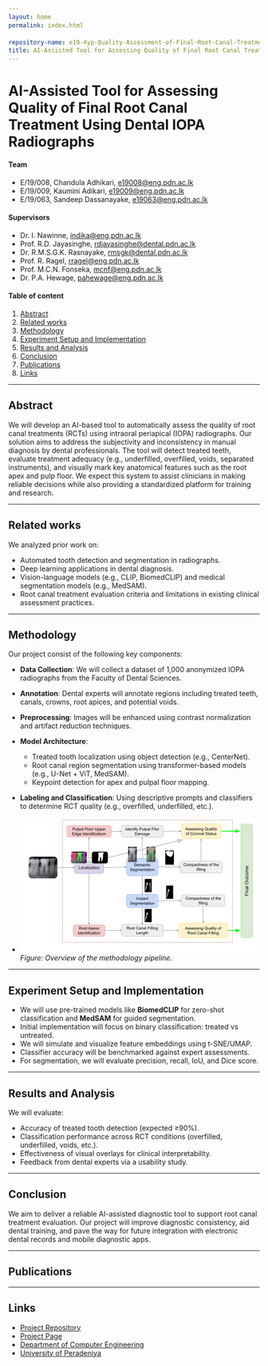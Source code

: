 ```yaml
---
layout: home
permalink: index.html

repository-name: e19-4yp-Quality-Assessment-of-Final-Root-Canal-Treatment-Using-Intra-Oral-Periapical-Radiographs
title: AI-Assisted Tool for Assessing Quality of Final Root Canal Treatment Using Dental IOPA Radiographs
---
```


# AI-Assisted Tool for Assessing Quality of Final Root Canal Treatment Using Dental IOPA Radiographs

#### Team

- E/19/008, Chandula Adhikari, [e19008@eng.pdn.ac.lk](mailto:e19008@eng.pdn.ac.lk)
- E/19/009, Kaumini Adikari, [e19009@eng.pdn.ac.lk](mailto:e19009@eng.pdn.ac.lk)
- E/19/063, Sandeep Dassanayake, [e19063@eng.pdn.ac.lk](mailto:e19063@eng.pdn.ac.lk)

#### Supervisors

- Dr. I. Nawinne, [indika@eng.pdn.ac.lk](mailto:indika@eng.pdn.ac.lk)
- Prof. R.D. Jayasinghe, [rdjayasinghe@dental.pdn.ac.lk](mailto:rdjayasinghe@dental.pdn.ac.lk)
- Dr. R.M.S.G.K. Rasnayake, [rmsgk@dental.pdn.ac.lk](mailto:rmsgk@dental.pdn.ac.lk)
- Prof. R. Ragel, [rragel@eng.pdn.ac.lk](mailto:rragel@eng.pdn.ac.lk)
- Prof. M.C.N. Fonseka, [mcnf@eng.pdn.ac.lk](mailto:mcnf@eng.pdn.ac.lk)
- Dr. P.A. Hewage, [pahewage@eng.pdn.ac.lk](mailto:pahewage@eng.pdn.ac.lk)

#### Table of content

1. [Abstract](#abstract)
2. [Related works](#related-works)
3. [Methodology](#methodology)
4. [Experiment Setup and Implementation](#experiment-setup-and-implementation)
5. [Results and Analysis](#results-and-analysis)
6. [Conclusion](#conclusion)
7. [Publications](#publications)
8. [Links](#links)

---

## Abstract

We will develop an AI-based tool to automatically assess the quality of root canal treatments (RCTs) using intraoral periapical (IOPA) radiographs. Our solution aims to address the subjectivity and inconsistency in manual diagnosis by dental professionals. The tool will detect treated teeth, evaluate treatment adequacy (e.g., underfilled, overfilled, voids, separated instruments), and visually mark key anatomical features such as the root apex and pulp floor. We expect this system to assist clinicians in making reliable decisions while also providing a standardized platform for training and research.

---

## Related works

We analyzed prior work on:
- Automated tooth detection and segmentation in radiographs.
- Deep learning applications in dental diagnosis.
- Vision-language models (e.g., CLIP, BiomedCLIP) and medical segmentation models (e.g., MedSAM).
- Root canal treatment evaluation criteria and limitations in existing clinical assessment practices.

---

## Methodology

Our project consist of the following key components:
- **Data Collection**: We will collect a dataset of 1,000 anonymized IOPA radiographs from the Faculty of Dental Sciences.
- **Annotation**: Dental experts will annotate regions including treated teeth, canals, crowns, root apices, and potential voids.
- **Preprocessing**: Images will be enhanced using contrast normalization and artifact reduction techniques.
- **Model Architecture**:
  - Treated tooth localization using object detection (e.g., CenterNet).
  - Root canal region segmentation using transformer-based models (e.g., U-Net + ViT, MedSAM).
  - Keypoint detection for apex and pulpal floor mapping.
- **Labeling and Classification**: Using descriptive prompts and classifiers to determine RCT quality (e.g., overfilled, underfilled, etc.).

-  
    ![Methodology Diagram](./images//methodology.png)  
    *Figure: Overview of the methodology pipeline.*

---

## Experiment Setup and Implementation

- We will use pre-trained models like **BiomedCLIP** for zero-shot classification and **MedSAM** for guided segmentation.
- Initial implementation will focus on binary classification: treated vs untreated.
- We will simulate and visualize feature embeddings using t-SNE/UMAP.
- Classifier accuracy will be benchmarked against expert assessments.
- For segmentation, we will evaluate precision, recall, IoU, and Dice score.

---

## Results and Analysis

We will evaluate:
- Accuracy of treated tooth detection (expected ≥90%).
- Classification performance across RCT conditions (overfilled, underfilled, voids, etc.).
- Effectiveness of visual overlays for clinical interpretability.
- Feedback from dental experts via a usability study.

---

## Conclusion

We aim to deliver a reliable AI-assisted diagnostic tool to support root canal treatment evaluation. Our project will improve diagnostic consistency, aid dental training, and pave the way for future integration with electronic dental records and mobile diagnostic apps.

---

## Publications

---

## Links

- [Project Repository](/cepdnaclk/e19-4yp-Quality-Assessment-of-Final-Root-Canal-Treatment-Using-Intra-Oral-Periapical-Radiographs/)
- [Project Page](https://cepdnaclk.github.io/e19-4yp-ai-assisted-rct-evaluation)
- [Department of Computer Engineering](http://www.ce.pdn.ac.lk/)
- [University of Peradeniya](https://eng.pdn.ac.lk/)

